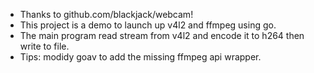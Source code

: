 - Thanks to github.com/blackjack/webcam!
- This project is a demo to launch up v4l2 and ffmpeg using go.
- The main program read stream from v4l2 and encode it to h264 then write to file.
- Tips: modidy goav to add the missing ffmpeg api wrapper. 
